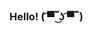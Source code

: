 ### Hello! ( ͡▀̿ ̿ ͜ʖ ͡▀̿ ̿ )

<!--
**ZaRamen/ZaRamen** is a ✨ _special_ ✨ repository because its `README.md` (this file) appears on your GitHub profile.

Here are some ideas to get you started:
-->

